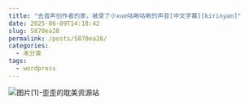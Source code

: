 ```yaml
---
title: "去音声创作者的家，被录了小xue咕啾咕啾的声音[中文字幕][kirinyan]"
date: 2025-06-09T14:18:42
slug: 5870ea28
permalink: /posts/5870ea28/
categories:
  - 未分类
tags:
  - wordpress
---
```


![图片[1]-歪歪的耽美资源站](/images/wp/5870ea28-9d0a9d4f.jpg)
